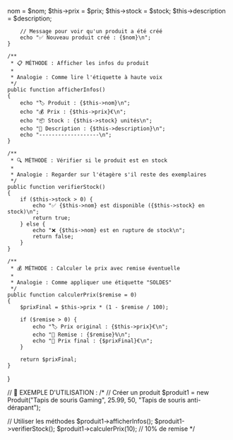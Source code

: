 nom = $nom;
        $this->prix = $prix;
        $this->stock = $stock;
        $this->description = $description;
        
        // Message pour voir qu'un produit a été créé
        echo "✅ Nouveau produit créé : {$nom}\n";
    }
    
    /**
     * 📋 MÉTHODE : Afficher les infos du produit
     * 
     * Analogie : Comme lire l'étiquette à haute voix
     */
    public function afficherInfos() 
    {
        echo "🏷️ Produit : {$this->nom}\n";
        echo "💰 Prix : {$this->prix}€\n";
        echo "📦 Stock : {$this->stock} unités\n";
        echo "📝 Description : {$this->description}\n";
        echo "-------------------\n";
    }
    
    /**
     * 🔍 MÉTHODE : Vérifier si le produit est en stock
     * 
     * Analogie : Regarder sur l'étagère s'il reste des exemplaires
     */
    public function verifierStock() 
    {
        if ($this->stock > 0) {
            echo "✅ {$this->nom} est disponible ({$this->stock} en stock)\n";
            return true;
        } else {
            echo "❌ {$this->nom} est en rupture de stock\n";
            return false;
        }
    }
    
    /**
     * 💰 MÉTHODE : Calculer le prix avec remise éventuelle
     * 
     * Analogie : Comme appliquer une étiquette "SOLDES"
     */
    public function calculerPrix($remise = 0) 
    {
        $prixFinal = $this->prix * (1 - $remise / 100);
        
        if ($remise > 0) {
            echo "🏷️ Prix original : {$this->prix}€\n";
            echo "🎯 Remise : {$remise}%\n";
            echo "💸 Prix final : {$prixFinal}€\n";
        }
        
        return $prixFinal;
    }
}

// 🧪 EXEMPLE D'UTILISATION :
/*
// Créer un produit
$produit1 = new Produit("Tapis de souris Gaming", 25.99, 50, "Tapis de souris anti-dérapant");

// Utiliser les méthodes
$produit1->afficherInfos();
$produit1->verifierStock();
$produit1->calculerPrix(10); // 10% de remise
*/